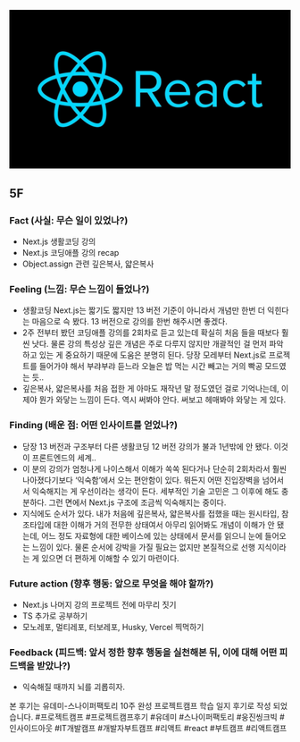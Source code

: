 ![img_react.png](../assets/img_react.png)

## 5F

### Fact (사실: 무슨 일이 있었나?)

- Next.js 생활코딩 강의
- Next.js 코딩애플 강의 recap
- Object.assign 관련 깊은복사, 얇은복사

### Feeling (느낌: 무슨 느낌이 들었나?)

- 생활코딩 Next.js는 짧기도 짧지만 13 버전 기준이 아니라서 개념만 한번 더 익힌다는 마음으로 슥 봤다. 13 버전으로 강의를 한번 해주시면 좋겠다.
- 2주 전부터 봤던 코딩애플 강의를 2회차로 듣고 있는데 확실히 처음 들을 때보다 훨씬 낫다. 물론 강의 특성상 깊은 개념은 주로 다루지 않지만 개괄적인 걸 먼저 파악하고 있는 게 중요하기 때문에 도움은 분명히 된다. 당장 모레부터 Next.js로 프로젝트를 들어가야 해서 부랴부랴 듣느라 오늘은 밥 먹는 시간 빼고는 거의 빡공 모드였는 듯..
- 깊은복사, 얇은복사를 처음 접한 게 아마도 재작년 말 정도였던 걸로 기억나는데, 이제야 뭔가 와닿는 느낌이 든다. 역시 써봐야 안다. 써보고 헤매봐야 와닿는 게 있다.

### Finding (배운 점: 어떤 인사이트를 얻었나?)

- 당장 13 버전과 구조부터 다른 생활코딩 12 버전 강의가 불과 1년밖에 안 됐다. 이것이 프론트엔드의 세계..
- 이 분의 강의가 엄청나게 나이스해서 이해가 쏙쏙 된다거나 단순히 2회차라서 훨씬 나아졌다기보다 ‘익숙함’에서 오는 편안함이 있다. 뭐든지 어떤 진입장벽을 넘어서서 익숙해지는 게 우선이라는 생각이 든다. 세부적인 기술 고민은 그 이후에 해도 충분하다. 그런 면에서 Next.js 구조에 조금씩 익숙해지는 중이다.
- 지식에도 순서가 있다. 내가 처음에 깊은복사, 얇은복사를 접했을 때는 원시타입, 참조타입에 대한 이해가 거의 전무한 상태여서 아무리 읽어봐도 개념이 이해가 안 됐는데, 어느 정도 자료형에 대한 베이스에 있는 상태에서 문서를 읽으니 눈에 들어오는 느낌이 있다. 물론 순서에 강박을 가질 필요는 없지만 본질적으로 선행 지식이라는 게 있으면 더 편하게 이해할 수 있기 마련이다.

### Future action (향후 행동: 앞으로 무엇을 해야 할까?)

- Next.js 나머지 강의 프로젝트 전에 마무리 짓기
- TS 추가로 공부하기
- 모노레포, 멀티레포, 터보레포, Husky, Vercel 찍먹하기

### Feedback (피드백: 앞서 정한 향후 행동을 실천해본 뒤, 이에 대해 어떤 피드백을 받았나?)

- 익숙해질 때까지 뇌를 괴롭히자.

본 후기는 유데미-스나이퍼팩토리 10주 완성 프로젝트캠프 학습 일지 후기로 작성 되었습니다. #프로젝트캠프 #프로젝트캠프후기 #유데미 #스나이퍼팩토리 #웅진씽크빅 #인사이드아웃 #IT개발캠프 #개발자부트캠프 #리액트 #react #부트캠프 #리액트캠프
